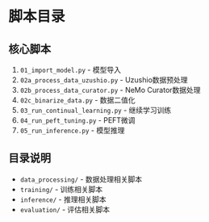 # 脚本目录

## 核心脚本
1. `01_import_model.py` - 模型导入
2. `02a_process_data_uzushio.py` - Uzushio数据预处理
3. `02b_process_data_curator.py` - NeMo Curator数据处理
4. `02c_binarize_data.py` - 数据二值化
5. `03_run_continual_learning.py` - 继续学习训练
6. `04_run_peft_tuning.py` - PEFT微调
7. `05_run_inference.py` - 模型推理

## 目录说明
- `data_processing/` - 数据处理相关脚本
- `training/` - 训练相关脚本
- `inference/` - 推理相关脚本
- `evaluation/` - 评估相关脚本
